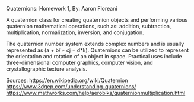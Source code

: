 Quaternions: Homework 1,
By: Aaron Floreani

A quaternion class for creating quaternion objects and performing various quaternion mathematical operations, such as:
addition, subtraction, multiplication, normalization, inversion, and conjugation.

The quaternion number system extends complex numbers and is usually represented as (a + b*i + c*j + d*k). Quaternions can be utilized to represent the orientation and rotation of an object in space. Practical uses include three-dimensional computer graphics, computer vision, and crystallographic texture analysis.

Sources: 
https://en.wikipedia.org/wiki/Quaternion
https://www.3dgep.com/understanding-quaternions/
https://www.mathworks.com/help/aeroblks/quaternionmultiplication.html
